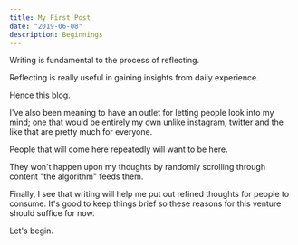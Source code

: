 ```yaml
---
title: My First Post
date: "2019-06-08"
description: Beginnings
---
```


Writing is fundamental to the process of reflecting.

Reflecting is really useful in gaining insights from daily experience.

Hence this blog.

I've also been meaning to have an outlet for letting people look into my mind; one that would be entirely my own unlike instagram, twitter and the like that are pretty much for everyone.

People that will come here repeatedly will want to be here.

They won't happen upon my thoughts by randomly scrolling through content "the algorithm" feeds them.
<!-- For my readers, every post will be an event. -->

Finally, I see that writing will help me put out refined thoughts for people to consume.
It's good to keep things brief so these reasons for this venture should suffice for now.

Let's begin.
